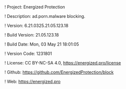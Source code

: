 ! Project: Energized Protection

! Description: ad.porn.malware blocking.

! Version: 6.21.0325.21.05.123.18

! Build Version: 21.05.123.18

! Build Date: Mon, 03 May 21 18:01:05

! Version Code: 1231801

! License: CC BY-NC-SA 4.0, https://energized.pro/license

! Github: https://github.com/EnergizedProtection/block

! Web: https://energized.pro
